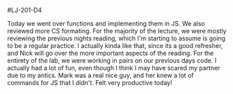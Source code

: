 #LJ-201-D4

Today we went over functions and implementing them in JS. We also reviewed more CS formating. For the majority of the lecture, we were mostly reviewing the previous nights reading, which I'm starting to assume is going to be a regular practice. I actually kinda like that, since its a good refresher, and Nick will go over the more important aspects of the reading. For the entirety of the lab, we were working in pairs on our previous days code. I actually had a lot of fun, even though I think I may have scared my partner due to my antics. Mark was a real nice guy, and her knew a lot of commands for JS that I didn't. Felt very productive today!
